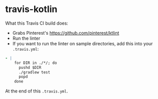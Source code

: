 # travis-kotlin

What this Travis CI build does: 

* Grabs Pinterest's https://github.com/pinterest/ktlint
* Run the linter
* If you want to run the linter on sample directories, add this into your `.travis.yml`:
  
```yaml
- |
    for DIR in ./*/; do
      pushd $DIR
      ./gradlew test
      popd
    done
```
At the end of this `.travis.yml`. 
